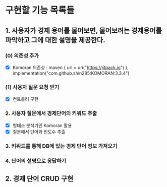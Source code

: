 # 구현할 기능 목록들
## 1. 사용자가 경제 용어를 물어보면, 물어보려는 경제용어를 파악하고 그에 대한 설명을 제공한다.
### (0) 의존성 추가
- [x] Komoran 의존성 : maven { url = uri("https://jitpack.io") }, implementation("com.github.shin285:KOMORAN:3.3.4")
### (1) 사용자 질문 요청 받기
- [x] 컨트롤러 구현 
### 2. 사용자 질문에서 경제단어의 키워드 추출
- [x] 형태소 분석기인 Komoran 활용
- [x] 질문에서 단어와 빈도수 추출 
### 3. 키워드를 통해 DB에 있는 경제 단어 정보 가져오기
### 4. 단어의 설명으로 응답하기

## 2. 경제 단어 CRUD 구현 
